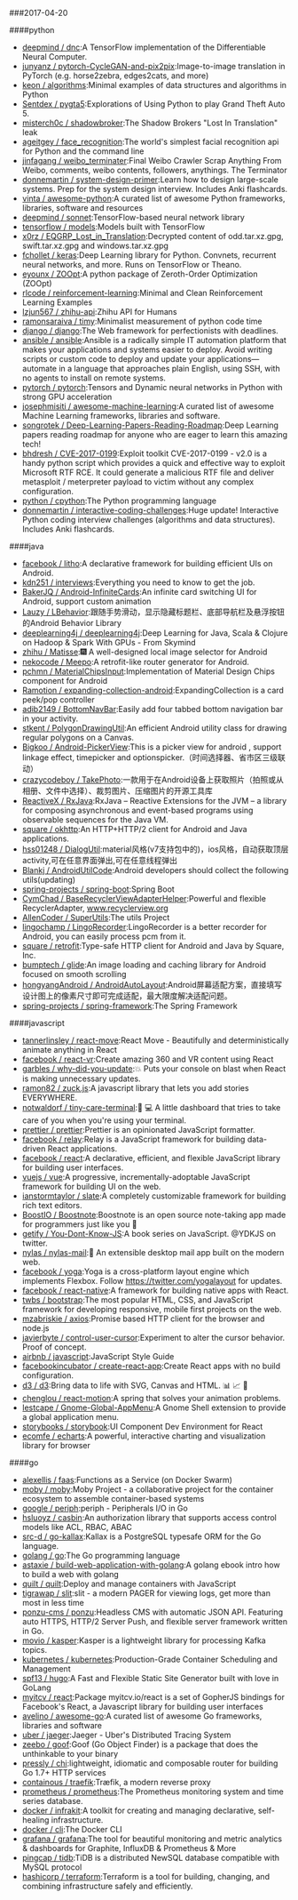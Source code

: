 ###2017-04-20

####python
* [deepmind / dnc](https://github.com/deepmind/dnc):A TensorFlow implementation of the Differentiable Neural Computer.
* [junyanz / pytorch-CycleGAN-and-pix2pix](https://github.com/junyanz/pytorch-CycleGAN-and-pix2pix):Image-to-image translation in PyTorch (e.g. horse2zebra, edges2cats, and more)
* [keon / algorithms](https://github.com/keon/algorithms):Minimal examples of data structures and algorithms in Python
* [Sentdex / pygta5](https://github.com/Sentdex/pygta5):Explorations of Using Python to play Grand Theft Auto 5.
* [misterch0c / shadowbroker](https://github.com/misterch0c/shadowbroker):The Shadow Brokers "Lost In Translation" leak
* [ageitgey / face_recognition](https://github.com/ageitgey/face_recognition):The world's simplest facial recognition api for Python and the command line
* [jinfagang / weibo_terminater](https://github.com/jinfagang/weibo_terminater):Final Weibo Crawler Scrap Anything From Weibo, comments, weibo contents, followers, anythings. The Terminator
* [donnemartin / system-design-primer](https://github.com/donnemartin/system-design-primer):Learn how to design large-scale systems. Prep for the system design interview. Includes Anki flashcards.
* [vinta / awesome-python](https://github.com/vinta/awesome-python):A curated list of awesome Python frameworks, libraries, software and resources
* [deepmind / sonnet](https://github.com/deepmind/sonnet):TensorFlow-based neural network library
* [tensorflow / models](https://github.com/tensorflow/models):Models built with TensorFlow
* [x0rz / EQGRP_Lost_in_Translation](https://github.com/x0rz/EQGRP_Lost_in_Translation):Decrypted content of odd.tar.xz.gpg, swift.tar.xz.gpg and windows.tar.xz.gpg
* [fchollet / keras](https://github.com/fchollet/keras):Deep Learning library for Python. Convnets, recurrent neural networks, and more. Runs on TensorFlow or Theano.
* [eyounx / ZOOpt](https://github.com/eyounx/ZOOpt):A python package of Zeroth-Order Optimization (ZOOpt)
* [rlcode / reinforcement-learning](https://github.com/rlcode/reinforcement-learning):Minimal and Clean Reinforcement Learning Examples
* [lzjun567 / zhihu-api](https://github.com/lzjun567/zhihu-api):Zhihu API for Humans
* [ramonsaraiva / timy](https://github.com/ramonsaraiva/timy):Minimalist measurement of python code time
* [django / django](https://github.com/django/django):The Web framework for perfectionists with deadlines.
* [ansible / ansible](https://github.com/ansible/ansible):Ansible is a radically simple IT automation platform that makes your applications and systems easier to deploy. Avoid writing scripts or custom code to deploy and update your applications— automate in a language that approaches plain English, using SSH, with no agents to install on remote systems.
* [pytorch / pytorch](https://github.com/pytorch/pytorch):Tensors and Dynamic neural networks in Python with strong GPU acceleration
* [josephmisiti / awesome-machine-learning](https://github.com/josephmisiti/awesome-machine-learning):A curated list of awesome Machine Learning frameworks, libraries and software.
* [songrotek / Deep-Learning-Papers-Reading-Roadmap](https://github.com/songrotek/Deep-Learning-Papers-Reading-Roadmap):Deep Learning papers reading roadmap for anyone who are eager to learn this amazing tech!
* [bhdresh / CVE-2017-0199](https://github.com/bhdresh/CVE-2017-0199):Exploit toolkit CVE-2017-0199 - v2.0 is a handy python script which provides a quick and effective way to exploit Microsoft RTF RCE. It could generate a malicious RTF file and deliver metasploit / meterpreter payload to victim without any complex configuration.
* [python / cpython](https://github.com/python/cpython):The Python programming language
* [donnemartin / interactive-coding-challenges](https://github.com/donnemartin/interactive-coding-challenges):Huge update! Interactive Python coding interview challenges (algorithms and data structures). Includes Anki flashcards.

####java
* [facebook / litho](https://github.com/facebook/litho):A declarative framework for building efficient UIs on Android.
* [kdn251 / interviews](https://github.com/kdn251/interviews):Everything you need to know to get the job.
* [BakerJQ / Android-InfiniteCards](https://github.com/BakerJQ/Android-InfiniteCards):An infinite card switching UI for Android, support custom animation
* [Lauzy / LBehavior](https://github.com/Lauzy/LBehavior):跟随手势滑动，显示隐藏标题栏、底部导航栏及悬浮按钮的Android Behavior Library
* [deeplearning4j / deeplearning4j](https://github.com/deeplearning4j/deeplearning4j):Deep Learning for Java, Scala & Clojure on Hadoop & Spark With GPUs - From Skymind
* [zhihu / Matisse](https://github.com/zhihu/Matisse):🎆 A well-designed local image selector for Android
* [nekocode / Meepo](https://github.com/nekocode/Meepo):A retrofit-like router generator for Android.
* [pchmn / MaterialChipsInput](https://github.com/pchmn/MaterialChipsInput):Implementation of Material Design Chips component for Android
* [Ramotion / expanding-collection-android](https://github.com/Ramotion/expanding-collection-android):ExpandingCollection is a card peek/pop controller
* [adib2149 / BottomNavBar](https://github.com/adib2149/BottomNavBar):Easily add four tabbed bottom navigation bar in your activity.
* [stkent / PolygonDrawingUtil](https://github.com/stkent/PolygonDrawingUtil):An efficient Android utility class for drawing regular polygons on a Canvas.
* [Bigkoo / Android-PickerView](https://github.com/Bigkoo/Android-PickerView):This is a picker view for android , support linkage effect, timepicker and optionspicker.（时间选择器、省市区三级联动）
* [crazycodeboy / TakePhoto](https://github.com/crazycodeboy/TakePhoto):一款用于在Android设备上获取照片（拍照或从相册、文件中选择）、裁剪图片、压缩图片的开源工具库
* [ReactiveX / RxJava](https://github.com/ReactiveX/RxJava):RxJava – Reactive Extensions for the JVM – a library for composing asynchronous and event-based programs using observable sequences for the Java VM.
* [square / okhttp](https://github.com/square/okhttp):An HTTP+HTTP/2 client for Android and Java applications.
* [hss01248 / DialogUtil](https://github.com/hss01248/DialogUtil):material风格(v7支持包中的)，ios风格，自动获取顶层activity,可在任意界面弹出,可在任意线程弹出
* [Blankj / AndroidUtilCode](https://github.com/Blankj/AndroidUtilCode):Android developers should collect the following utils(updating)
* [spring-projects / spring-boot](https://github.com/spring-projects/spring-boot):Spring Boot
* [CymChad / BaseRecyclerViewAdapterHelper](https://github.com/CymChad/BaseRecyclerViewAdapterHelper):Powerful and flexible RecyclerAdapter, www.recyclerview.org
* [AllenCoder / SuperUtils](https://github.com/AllenCoder/SuperUtils):The utils Project
* [lingochamp / LingoRecorder](https://github.com/lingochamp/LingoRecorder):LingoRecorder is a better recorder for Android, you can easily process pcm from it.
* [square / retrofit](https://github.com/square/retrofit):Type-safe HTTP client for Android and Java by Square, Inc.
* [bumptech / glide](https://github.com/bumptech/glide):An image loading and caching library for Android focused on smooth scrolling
* [hongyangAndroid / AndroidAutoLayout](https://github.com/hongyangAndroid/AndroidAutoLayout):Android屏幕适配方案，直接填写设计图上的像素尺寸即可完成适配，最大限度解决适配问题。
* [spring-projects / spring-framework](https://github.com/spring-projects/spring-framework):The Spring Framework

####javascript
* [tannerlinsley / react-move](https://github.com/tannerlinsley/react-move):React Move - Beautifully and deterministically animate anything in React
* [facebook / react-vr](https://github.com/facebook/react-vr):Create amazing 360 and VR content using React
* [garbles / why-did-you-update](https://github.com/garbles/why-did-you-update):💥 Puts your console on blast when React is making unnecessary updates.
* [ramon82 / zuck.js](https://github.com/ramon82/zuck.js):A javascript library that lets you add stories EVERYWHERE.
* [notwaldorf / tiny-care-terminal](https://github.com/notwaldorf/tiny-care-terminal):💖 💻 A little dashboard that tries to take care of you when you're using your terminal.
* [prettier / prettier](https://github.com/prettier/prettier):Prettier is an opinionated JavaScript formatter.
* [facebook / relay](https://github.com/facebook/relay):Relay is a JavaScript framework for building data-driven React applications.
* [facebook / react](https://github.com/facebook/react):A declarative, efficient, and flexible JavaScript library for building user interfaces.
* [vuejs / vue](https://github.com/vuejs/vue):A progressive, incrementally-adoptable JavaScript framework for building UI on the web.
* [ianstormtaylor / slate](https://github.com/ianstormtaylor/slate):A completely customizable framework for building rich text editors.
* [BoostIO / Boostnote](https://github.com/BoostIO/Boostnote):Boostnote is an open source note-taking app made for programmers just like you 🚀
* [getify / You-Dont-Know-JS](https://github.com/getify/You-Dont-Know-JS):A book series on JavaScript. @YDKJS on twitter.
* [nylas / nylas-mail](https://github.com/nylas/nylas-mail):💌 An extensible desktop mail app built on the modern web.
* [facebook / yoga](https://github.com/facebook/yoga):Yoga is a cross-platform layout engine which implements Flexbox. Follow https://twitter.com/yogalayout for updates.
* [facebook / react-native](https://github.com/facebook/react-native):A framework for building native apps with React.
* [twbs / bootstrap](https://github.com/twbs/bootstrap):The most popular HTML, CSS, and JavaScript framework for developing responsive, mobile first projects on the web.
* [mzabriskie / axios](https://github.com/mzabriskie/axios):Promise based HTTP client for the browser and node.js
* [javierbyte / control-user-cursor](https://github.com/javierbyte/control-user-cursor):Experiment to alter the cursor behavior. Proof of concept.
* [airbnb / javascript](https://github.com/airbnb/javascript):JavaScript Style Guide
* [facebookincubator / create-react-app](https://github.com/facebookincubator/create-react-app):Create React apps with no build configuration.
* [d3 / d3](https://github.com/d3/d3):Bring data to life with SVG, Canvas and HTML. 📊 📈 🎉
* [chenglou / react-motion](https://github.com/chenglou/react-motion):A spring that solves your animation problems.
* [lestcape / Gnome-Global-AppMenu](https://github.com/lestcape/Gnome-Global-AppMenu):A Gnome Shell extension to provide a global application menu.
* [storybooks / storybook](https://github.com/storybooks/storybook):UI Component Dev Environment for React
* [ecomfe / echarts](https://github.com/ecomfe/echarts):A powerful, interactive charting and visualization library for browser

####go
* [alexellis / faas](https://github.com/alexellis/faas):Functions as a Service (on Docker Swarm)
* [moby / moby](https://github.com/moby/moby):Moby Project - a collaborative project for the container ecosystem to assemble container-based systems
* [google / periph](https://github.com/google/periph):periph - Peripherals I/O in Go
* [hsluoyz / casbin](https://github.com/hsluoyz/casbin):An authorization library that supports access control models like ACL, RBAC, ABAC
* [src-d / go-kallax](https://github.com/src-d/go-kallax):Kallax is a PostgreSQL typesafe ORM for the Go language.
* [golang / go](https://github.com/golang/go):The Go programming language
* [astaxie / build-web-application-with-golang](https://github.com/astaxie/build-web-application-with-golang):A golang ebook intro how to build a web with golang
* [quilt / quilt](https://github.com/quilt/quilt):Deploy and manage containers with JavaScript
* [tigrawap / slit](https://github.com/tigrawap/slit):slit - a modern PAGER for viewing logs, get more than most in less time
* [ponzu-cms / ponzu](https://github.com/ponzu-cms/ponzu):Headless CMS with automatic JSON API. Featuring auto HTTPS, HTTP/2 Server Push, and flexible server framework written in Go.
* [movio / kasper](https://github.com/movio/kasper):Kasper is a lightweight library for processing Kafka topics.
* [kubernetes / kubernetes](https://github.com/kubernetes/kubernetes):Production-Grade Container Scheduling and Management
* [spf13 / hugo](https://github.com/spf13/hugo):A Fast and Flexible Static Site Generator built with love in GoLang
* [myitcv / react](https://github.com/myitcv/react):Package myitcv.io/react is a set of GopherJS bindings for Facebook's React, a Javascript library for building user interfaces
* [avelino / awesome-go](https://github.com/avelino/awesome-go):A curated list of awesome Go frameworks, libraries and software
* [uber / jaeger](https://github.com/uber/jaeger):Jaeger - Uber's Distributed Tracing System
* [zeebo / goof](https://github.com/zeebo/goof):Goof (Go Object Finder) is a package that does the unthinkable to your binary
* [pressly / chi](https://github.com/pressly/chi):lightweight, idiomatic and composable router for building Go 1.7+ HTTP services
* [containous / traefik](https://github.com/containous/traefik):Træfik, a modern reverse proxy
* [prometheus / prometheus](https://github.com/prometheus/prometheus):The Prometheus monitoring system and time series database.
* [docker / infrakit](https://github.com/docker/infrakit):A toolkit for creating and managing declarative, self-healing infrastructure.
* [docker / cli](https://github.com/docker/cli):The Docker CLI
* [grafana / grafana](https://github.com/grafana/grafana):The tool for beautiful monitoring and metric analytics & dashboards for Graphite, InfluxDB & Prometheus & More
* [pingcap / tidb](https://github.com/pingcap/tidb):TiDB is a distributed NewSQL database compatible with MySQL protocol
* [hashicorp / terraform](https://github.com/hashicorp/terraform):Terraform is a tool for building, changing, and combining infrastructure safely and efficiently.
